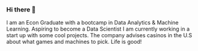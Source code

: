 ### Hi there 👋

I am an Econ Graduate with a bootcamp in Data Analytics & Machine Learning. Aspiring to become a Data Scientist I am currently working in a start up with some cool projects. The company advises casinos in the U.S about what games and machines to pick. Life is good!

<!--
**lucavehbiu/lucavehbiu** is a ✨ _special_ ✨ repository because its `README.md` (this file) appears on your GitHub profile.

Here are some ideas to get you started:

- 🔭 I’m currently working on ...
- 🌱 I’m currently learning ...
- 👯 I’m looking to collaborate on ...
- 🤔 I’m looking for help with ...
- 💬 Ask me about ...
- 📫 How to reach me: ...
- 😄 Pronouns: ...
- ⚡ Fun fact: ...
-->
